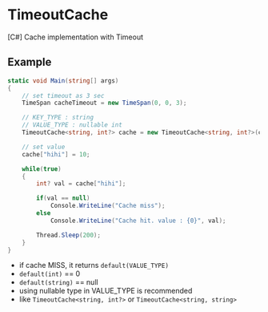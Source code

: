 # TimeoutCache
[C#] Cache implementation with Timeout

## Example
```csharp
static void Main(string[] args)
{
    // set timeout as 3 sec
    TimeSpan cacheTimeout = new TimeSpan(0, 0, 3);

    // KEY_TYPE : string
    // VALUE_TYPE : nullable int
    TimeoutCache<string, int?> cache = new TimeoutCache<string, int?>(cacheTimeout);

    // set value
    cache["hihi"] = 10;

    while(true)
    {
        int? val = cache["hihi"];

        if(val == null)
            Console.WriteLine("Cache miss");
        else
            Console.WriteLine("Cache hit. value : {0}", val);

        Thread.Sleep(200);
    }
}
```

* if cache MISS, it returns `default(VALUE_TYPE)`
 * `default(int)` == 0
 * `default(string)` == null
* using nullable type in VALUE_TYPE is recommended
 * like `TimeoutCache<string, int?>` or `TimeoutCache<string, string>`
